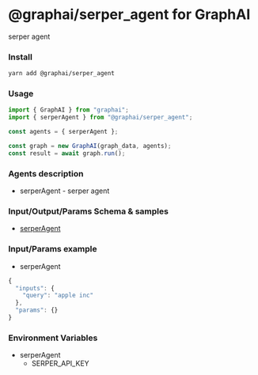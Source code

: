 
# @graphai/serper_agent for GraphAI

serper agent

### Install

```sh
yarn add @graphai/serper_agent
```


### Usage

```typescript
import { GraphAI } from "graphai";
import { serperAgent } from "@graphai/serper_agent";

const agents = { serperAgent };

const graph = new GraphAI(graph_data, agents);
const result = await graph.run();
```

### Agents description
- serperAgent - serper agent

### Input/Output/Params Schema & samples
 - [serperAgent](https://github.com/receptron/graphai-agents/blob/main/docs/agentDocs/net/serperAgent.md)

### Input/Params example
 - serperAgent


```typescript
{
  "inputs": {
    "query": "apple inc"
  },
  "params": {}
}
```


### Environment Variables
 - serperAgent
   - SERPER_API_KEY







